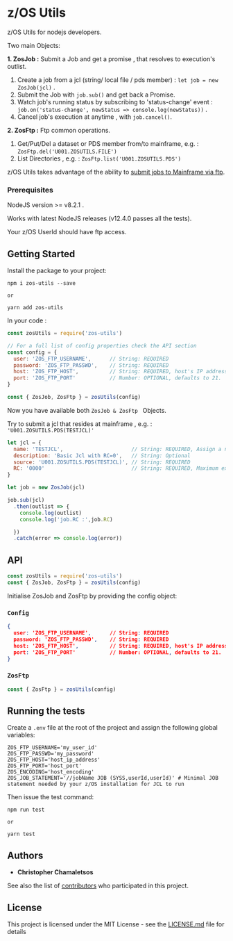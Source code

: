 

# z/OS Utils

z/OS Utils for nodejs developers. 

Two main Objects:

__1. ZosJob :__ Submit a Job and get a promise , that resolves to execution's outlist.

1. Create a job from a jcl (string/ local file / pds member) : ```let job = new ZosJob(jcl)``` .
2. Submit the Job with ```job.sub()``` and get back a Promise.
3. Watch job's running status by subscribing to 'status-change' event : ```job.on('status-change', newStatus => console.log(newStatus))``` .
4. Cancel job's execution at anytime , with ```job.cancel()```.


__2. ZosFtp :__ Ftp common operations.

1. Get/Put/Del a dataset or PDS member from/to mainframe, e.g. : ```ZosFtp.del('U001.ZOSUTILS.FILE')```
2. List Directories , e.g. : ```ZosFtp.list('U001.ZOSUTILS.PDS')```


z/OS Utils takes advantage of the ability to [submit jobs to Mainframe via ftp](https://www.ibm.com/support/knowledgecenter/en/SSLTBW_2.1.0/com.ibm.zos.v2r1.halu001/intfjes.htm).

### Prerequisites

NodeJS version >= v8.2.1 .

Works with latest NodeJS releases (v12.4.0 passes all the tests).

Your z/OS UserId should have ftp access.

## Getting Started
Install the package to your project:

```
npm i zos-utils --save 

or

yarn add zos-utils
```

In your code :
```javascript
const zosUtils = require('zos-utils')

// For a full list of config properties check the API section
const config = {
  user: 'ZOS_FTP_USERNAME',      // String: REQUIRED
  password: 'ZOS_FTP_PASSWD',    // String: REQUIRED
  host: 'ZOS_FTP_HOST',          // String: REQUIRED, host's IP address 
  port: 'ZOS_FTP_PORT'           // Number: OPTIONAL, defaults to 21.
}

const { ZosJob, ZosFtp } = zosUtils(config)
```
Now you have available both ```ZosJob & ZosFtp ``` Objects.

Try to submit a jcl that resides at mainframe , e.g. : ```'U001.ZOSUTILS.PDS(TESTJCL)'```

```javascript
let jcl = {
  name: 'TESTJCL',                      // String: REQUIRED, Assign a name to your job, used for logging and outlist save name
  description: 'Basic Jcl with RC=0',   // String: Optional
  source: 'U001.ZOSUTILS.PDS(TESTJCL)', // String: REQUIRED
  RC: '0000'                            // String: REQUIRED, Maximum expected return code
}

let job = new ZosJob(jcl)

job.sub(jcl)
  .then(outlist => {
    console.log(outlist)
    console.log('job.RC :',job.RC)

  })
  .catch(error => console.log(error))

```
## API
```Javascript 
const zosUtils = require('zos-utils')
const { ZosJob, ZosFtp } = zosUtils(config)
```
Initialise ZosJob and ZosFtp by providing the config object:
### ```Config```
```JSON
{
  user: 'ZOS_FTP_USERNAME',      // String: REQUIRED
  password: 'ZOS_FTP_PASSWD',    // String: REQUIRED
  host: 'ZOS_FTP_HOST',          // String: REQUIRED, host's IP address 
  port: 'ZOS_FTP_PORT'           // Number: OPTIONAL, defaults to 21.
}
```
### ```ZosFtp```
```Javascript 
const { ZosFtp } = zosUtils(config)
```


## Running the tests
Create a ```.env``` file at the root of the project and assign the following global variables:

```env
ZOS_FTP_USERNAME='my_user_id'
ZOS_FTP_PASSWD='my_password'
ZOS_FTP_HOST='host_ip_address'
ZOS_FTP_PORT='host_port'
ZOS_ENCODING='host_encoding'
ZOS_JOB_STATEMENT='//jobName JOB (SYSS,userId,userId)' # Minimal JOB statement needed by your z/OS installation for JCL to run 
```
Then issue the test command:

```
npm run test

or 

yarn test
```
## Authors

* **Christopher Chamaletsos** 

See also the list of [contributors](https://github.com/your/project/contributors) who participated in this project.

## License

This project is licensed under the MIT License - see the [LICENSE.md](LICENSE.md) file for details

